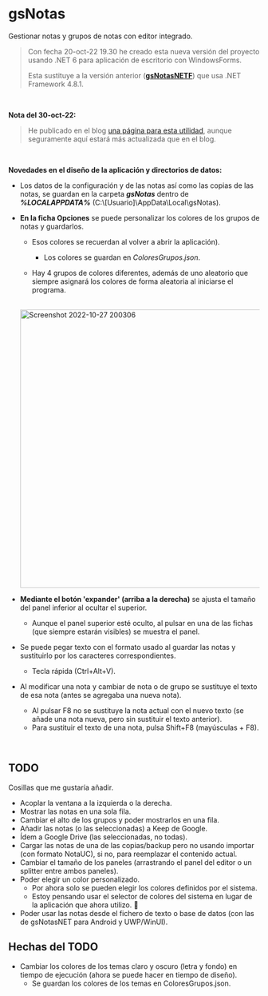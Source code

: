 # gsNotas

Gestionar notas y grupos de notas con editor integrado.


>Con fecha 20-oct-22 19.30 he creado esta nueva versión del proyecto usando .NET 6 para aplicación de escritorio con WindowsForms.
>
>Esta sustituye a la versión anterior (**[gsNotasNETF](https://github.com/elGuille-info/gsNotasNETF)**) que usa .NET Framework 4.8.1.

<br>

**Nota del 30-oct-22:**

> He publicado en el blog [una página para esta utilidad](https://www.elguillemola.com/utilidades-net/gsnotas-para-net-6-y-superior/), aunque seguramente aquí estará más actualizada que en el blog.

<br>

**Novedades en el diseño de la aplicación y directorios de datos:**

- Los datos de la configuración y de las notas así como las copias de las notas, se guardan en la carpeta ***gsNotas*** dentro de ***%LOCALAPPDATA%*** (C:\\[Usuario]\AppData\Local\gsNotas).

- **En la ficha Opciones** se puede personalizar los colores de los grupos de notas y guardarlos.
  - Esos colores se recuerdan al volver a abrir la aplicación).
    - Los colores se guardan en _ColoresGrupos.json_.

  - Hay 4 grupos de colores diferentes, además de uno aleatorio que siempre asignará los colores de forma aleatoria al iniciarse el programa.<br>
   <br>
   <img width="557" alt="Screenshot 2022-10-27 200306" src="https://user-images.githubusercontent.com/71171321/198365131-6acd3bf6-c71b-43fa-824f-98677b23323f.png">

- **Mediante el botón 'expander' (arriba a la derecha)** se ajusta el tamaño del panel inferior al ocultar el superior.
  - Aunque el panel superior esté oculto, al pulsar en una de las fichas (que siempre estarán visibles) se muestra el panel.

- Se puede pegar texto con el formato usado al guardar las notas y sustituirlo por los caracteres correspondientes.
  - Tecla rápida (Ctrl+Alt+V).

- Al modificar una nota y cambiar de nota o de grupo se sustituye el texto de esa nota (antes se agregaba una nueva nota).
  - Al pulsar F8 no se sustituye la nota actual con el nuevo texto (se añade una nota nueva, pero sin sustituir el texto anterior).
  - Para sustituir el texto de una nota, pulsa Shift+F8 (mayúsculas + F8).

<br>

## TODO

Cosillas que me gustaría añadir.

  - Acoplar la ventana a la izquierda o la derecha.
  - Mostrar las notas en una sola fila.
  - Cambiar el alto de los grupos y poder mostrarlos en una fila.
  - Añadir las notas (o las seleccionadas) a Keep de Google.
  - Ídem a Google Drive (las seleccionadas, no todas).
  - Cargar las notas de una de las copias/backup pero no usando importar (con formato NotaUC), si no, para reemplazar el contenido actual.
  - Cambiar el tamaño de los paneles (arrastrando el panel del editor o un splitter entre ambos paneles).
  - Poder elegir un color personalizado.
    - Por ahora solo se pueden elegir los colores definidos por el sistema.
    - Estoy pensando usar el selector de colores del sistema en lugar de la aplicación que ahora utilizo. 🤔
  - Poder usar las notas desde el fichero de texto o base de datos (con las de gsNotasNET para Android y UWP/WinUI).
  
## Hechas del TODO

  - Cambiar los colores de los temas claro y oscuro (letra y fondo) en tiempo de ejecución (ahora se puede hacer en tiempo de diseño).
    - Se guardan los colores de los temas en ColoresGrupos.json.  
